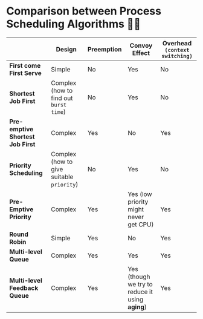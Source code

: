# Comparison between Process Scheduling Algorithms 🤼‍♂️

|  | Design | Preemption | Convoy Effect | Overhead `(context switching)` |
| ----------- | ----------- | ----------- | -----------| ----------- |
| **First come First Serve** | Simple | No | Yes | No |
| **Shortest Job First** | Complex (how to find out `burst time`) | No | Yes | No |
| **Pre-emptive Shortest Job First** | Complex | Yes | No | Yes |
| **Priority Scheduling** | Complex (how to give suitable `priority`) | No | Yes | No |
| **Pre-Emptive Priority** | Complex | Yes | Yes (low priority might never get CPU) | Yes |
| **Round Robin** | Simple | Yes | No | Yes |
| **Multi-level Queue** | Complex | Yes | Yes | Yes |
| **Multi-level Feedback Queue** | Complex | Yes | Yes (though we try to reduce it using **aging**) | Yes |